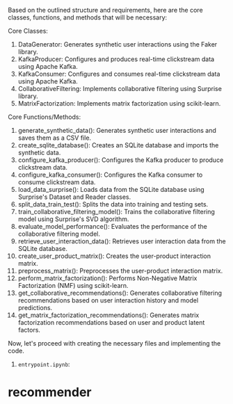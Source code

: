 Based on the outlined structure and requirements, here are the core classes, functions, and methods that will be necessary:

Core Classes:
1. DataGenerator: Generates synthetic user interactions using the Faker library.
2. KafkaProducer: Configures and produces real-time clickstream data using Apache Kafka.
3. KafkaConsumer: Configures and consumes real-time clickstream data using Apache Kafka.
4. CollaborativeFiltering: Implements collaborative filtering using Surprise library.
5. MatrixFactorization: Implements matrix factorization using scikit-learn.

Core Functions/Methods:
1. generate_synthetic_data(): Generates synthetic user interactions and saves them as a CSV file.
2. create_sqlite_database(): Creates an SQLite database and imports the synthetic data.
3. configure_kafka_producer(): Configures the Kafka producer to produce clickstream data.
4. configure_kafka_consumer(): Configures the Kafka consumer to consume clickstream data.
5. load_data_surprise(): Loads data from the SQLite database using Surprise's Dataset and Reader classes.
6. split_data_train_test(): Splits the data into training and testing sets.
7. train_collaborative_filtering_model(): Trains the collaborative filtering model using Surprise's SVD algorithm.
8. evaluate_model_performance(): Evaluates the performance of the collaborative filtering model.
9. retrieve_user_interaction_data(): Retrieves user interaction data from the SQLite database.
10. create_user_product_matrix(): Creates the user-product interaction matrix.
11. preprocess_matrix(): Preprocesses the user-product interaction matrix.
12. perform_matrix_factorization(): Performs Non-Negative Matrix Factorization (NMF) using scikit-learn.
13. get_collaborative_recommendations(): Generates collaborative filtering recommendations based on user interaction history and model predictions.
14. get_matrix_factorization_recommendations(): Generates matrix factorization recommendations based on user and product latent factors.

Now, let's proceed with creating the necessary files and implementing the code.

1. `entrypoint.ipynb`:

# recommender
